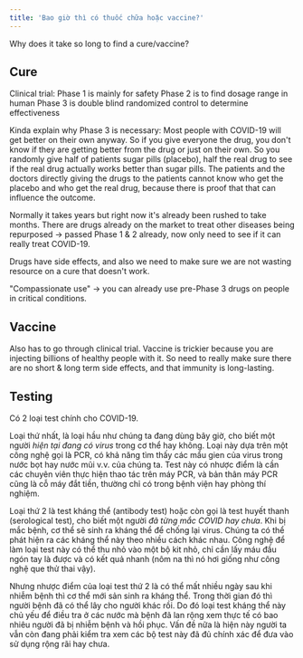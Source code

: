 ```yaml
---
title: 'Bao giờ thì có thuốc chữa hoặc vaccine?'
---
```


Why does it take so long to find a cure/vaccine?

## Cure

Clinical trial:
Phase 1 is mainly for safety
Phase 2 is to find dosage range in human
Phase 3 is double blind randomized control to determine effectiveness

Kinda explain why Phase 3 is necessary:
Most people with COVID-19 will get better on their own anyway.
So if you give everyone the drug, you don't know if they are getting better from the drug or just on their own.
So you randomly give half of patients sugar pills (placebo), half the real drug to see if the real drug actually works better than sugar pills.
The patients and the doctors directly giving the drugs to the patients cannot know who get the placebo and who get the real drug, because there is proof that that can influence the outcome.

Normally it takes years but right now it's already been rushed to take months.
There are drugs already on the market to treat other diseases being repurposed -> passed Phase 1 & 2 already, now only need to see if it can really treat COVID-19.

Drugs have side effects, and also we need to make sure we are not wasting resource on a cure that doesn't work.

"Compassionate use" -> you can already use pre-Phase 3 drugs on people in critical conditions.

## Vaccine

Also has to go through clinical trial.
Vaccine is trickier because you are injecting billions of healthy people with it.
So need to really make sure there are no short & long term side effects, and that immunity is long-lasting.

## Testing

Có 2 loại test chính cho COVID-19.

Loại thứ nhất, là loại hầu như chúng ta đang dùng bây giờ, cho biết một người _hiện tại đang có virus_ trong cơ thể hay không. Loại này dựa trên một công nghệ gọi là PCR, có khả năng tìm thấy các mẩu gien của virus trong nước bọt hay nước mũi v.v. của chúng ta. Test này có nhược điểm là cần các chuyên viên thực hiện thao tác trên máy PCR, và bản thân máy PCR cũng là cỗ máy đắt tiền, thường chỉ có trong bệnh viện hay phòng thí nghiệm.

Loại thứ 2 là test kháng thể (antibody test) hoặc còn gọi là test huyết thanh (serological test), cho biết một người _đã từng mắc COVID hay chưa_. Khi bị mắc bệnh, cơ thể sẽ sinh ra kháng thể để chống lại virus. Chúng ta có thể phát hiện ra các kháng thể này theo nhiều cách khác nhau. Công nghệ để làm loại test này có thể thu nhỏ vào một bộ kit nhỏ, chỉ cần lấy máu đầu ngón tay là được và có kết quả nhanh (nôm na thì nó hơi giống như công nghệ que thử thai vậy).

Nhưng nhược điểm của loại test thứ 2 là có thể mất nhiều ngày sau khi nhiễm bệnh thì cơ thể mới sản sinh ra kháng thể. Trong thời gian đó thì người bệnh đã có thể lây cho người khác rồi. Do đó loại test kháng thể này chủ yếu để điều tra ở các nước mà bệnh đã lan rộng xem thực tế có bao nhiêu người đã bị nhiễm bệnh và hồi phục. Vấn đề nữa là hiện này người ta vẫn còn đang phải kiểm tra xem các bộ test này đã đủ chính xác để đưa vào sử dụng rộng rãi hay chưa.
